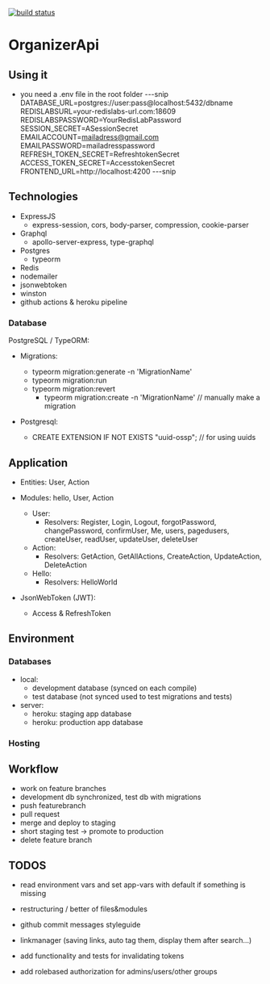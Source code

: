 [![build status](https://github.com/CodingForFunAndProfit/OrganizerApi/NodeJSCI/badge.svg)](https://github.com/CodingForFunAndProfit/OrganizerApi/actions)

# OrganizerApi

## Using it

-   you need a .env file in the root folder
    ---snip
    DATABASE_URL=postgres://user:pass@localhost:5432/dbname
    REDISLABSURL=your-redislabs-url.com:18609
    REDISLABSPASSWORD=YourRedisLabPassword
    SESSION_SECRET=ASessionSecret
    EMAILACCOUNT=mailadress@gmail.com
    EMAILPASSWORD=mailadresspassword
    REFRESH_TOKEN_SECRET=RefreshtokenSecret
    ACCESS_TOKEN_SECRET=AccesstokenSecret
    FRONTEND_URL=http://localhost:4200
    ---snip

## Technologies

-   ExpressJS
    -   express-session, cors, body-parser, compression, cookie-parser
-   Graphql
    -   apollo-server-express, type-graphql
-   Postgres
    -   typeorm
-   Redis
-   nodemailer
-   jsonwebtoken
-   winston
-   github actions & heroku pipeline

### Database

PostgreSQL / TypeORM:

-   Migrations:

    -   typeorm migration:generate -n 'MigrationName'
    -   typeorm migration:run
    -   typeorm migration:revert
        -   typeorm migration:create -n 'MigrationName' // manually make a migration

-   Postgresql:
    -   CREATE EXTENSION IF NOT EXISTS "uuid-ossp"; // for using uuids

## Application

-   Entities: User, Action
-   Modules: hello, User, Action

    -   User:
        -   Resolvers: Register, Login, Logout, forgotPassword, changePassword, confirmUser, Me, users, pagedusers, createUser, readUser, updateUser, deleteUser
    -   Action:
        -   Resolvers: GetAction, GetAllActions, CreateAction, UpdateAction, DeleteAction
    -   Hello:
        -   Resolvers: HelloWorld

-   JsonWebToken (JWT):
    -   Access & RefreshToken

## Environment

### Databases

-   local:
    -   development database (synced on each compile)
    -   test database (not synced used to test migrations and tests)
-   server:
    -   heroku: staging app database
    -   heroku: production app database

### Hosting

## Workflow

-   work on feature branches
-   development db synchronized, test db with migrations
-   push featurebranch
-   pull request
-   merge and deploy to staging
-   short staging test -> promote to production
-   delete feature branch

## TODOS

-   read environment vars and set app-vars with default if something is missing
-   restructuring / better of files&modules
-   github commit messages styleguide

-   linkmanager (saving links, auto tag them, display them after search...)
-   add functionality and tests for invalidating tokens
-   add rolebased authorization for admins/users/other groups
